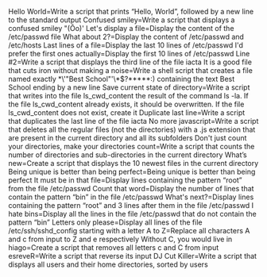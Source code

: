 Hello World=Write a script that prints “Hello, World”, followed by a new line to the standard output
Confused smiley=Write a script that displays a confused smiley "(Ôo)'
Let's display a file=Display the content of the /etc/passwd file
What about 2?=Display the content of /etc/passwd and /etc/hosts
Last lines of a file=Display the last 10 lines of /etc/passwd
I'd prefer the first ones actually=Display the first 10 lines of /etc/passwd
Line #2=Write a script that displays the third line of the file iacta
It is a good file that cuts iron without making a noise=Write a shell script that creates a file named exactly \*\\'"Best School"\'\\*$\?\*\*\*\*\*:) containing the text Best School ending by a new line
Save current state of directory=Write a script that writes into the file ls_cwd_content the result of the command ls -la. If the file ls_cwd_content already exists, it should be overwritten. If the file ls_cwd_content does not exist, create it
Duplicate last line=Write a script that duplicates the last line of the file iacta
No more javascript=Write a script that deletes all the regular files (not the directories) with a .js extension that are present in the current directory and all its subfolders
Don't just count your directories, make your directories count=Write a script that counts the number of directories and sub-directories in the current directory
What’s new=Create a script that displays the 10 newest files in the current directory
Being unique is better than being perfect=Being unique is better than being perfect 
It must be in that file=Display lines containing the pattern “root” from the file /etc/passwd
Count that word=Display the number of lines that contain the pattern “bin” in the file /etc/passwd
What's next?=Display lines containing the pattern “root” and 3 lines after them in the file /etc/passwd
I hate bins=Display all the lines in the file /etc/passwd that do not contain the pattern “bin”
Letters only please=Display all lines of the file /etc/ssh/sshd_config starting with a letter
A to Z=Replace all characters A and c from input to Z and e respectively
Without C, you would live in hiago=Create a script that removes all letters c and C from input
esreveR=Write a script that reverse its input
DJ Cut Killer=Write a script that displays all users and their home directories, sorted by users
